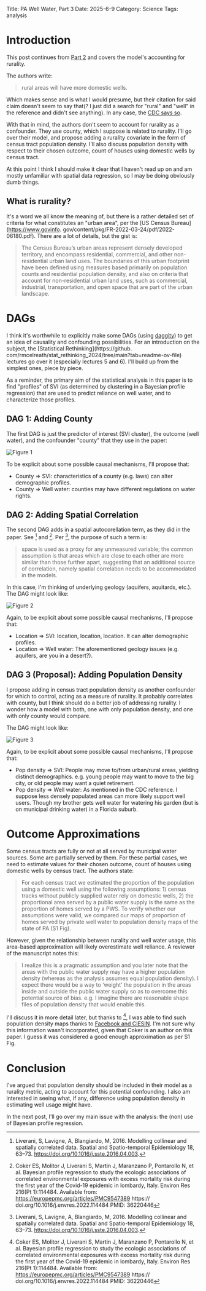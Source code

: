 Title: PA Well Water, Part 3
Date: 2025-6-9
Category: Science
Tags: analysis

# Introduction
This post continues from [Part 2]({filename}./PA_wells_2.md) and covers the 
model's accounting for rurality.

The authors write:

 > rural areas will have more domestic wells.
 
Which makes sense and is what I would presume, but their citation for said 
claim doesn't seem to say that(? I just did a search for "rural" and "well" 
in the reference and didn't see anything). In any case, the [CDC says so](https://www.cdc.gov/environmental-health-services/php/water/private-water-public-health.html).

With that in mind, the authors don't seem to account for rurality as a 
confounder. They use county, which I suppose is related to rurality. I'll go 
over their model, and propose adding a rurality covariate in the form of 
census tract population density. I'll also discuss population density with 
respect to their chosen outcome, count of houses using domestic wells by 
census tract.

At this point I think I should make it clear that I haven't read up on and 
am mostly unfamiliar with 
spatial data regression, so I may be doing obviously dumb things.

## What is rurality?
It's a word we all know the meaning of, but there is a rather detailed set of 
criteria for 
what constitutes an "urban 
area", per the [US Census Bureau](https://www.govinfo.
gov/content/pkg/FR-2022-03-24/pdf/2022-06180.pdf). There are a lot of 
details, but the gist is:

> The Census Bureau’s urban areas represent densely developed territory, and 
> encompass residential, commercial, and other non-residential urban land 
> uses. The boundaries of this urban footprint have been defined using 
> measures based primarily on population counts and residential population 
> density, and also on criteria that account for non-residential urban land 
> uses, such as commercial, industrial, transportation, and open space that 
> are part of the urban landscape.

# DAGs
I think it's worthwhile to explicitly make some DAGs (using [daggity](https://www.dagitty.net)) to 
get an 
idea of 
causality and confounding possibilities. For an introduction on the subject, 
the [Statistical Rethinking](https://github.
com/rmcelreath/stat_rethinking_2024/tree/main?tab=readme-ov-file) lectures 
go over it (especially lectures 5 and 6). I'll build up from the simplest 
ones, piece by piece.

As a reminder, the primary aim of the statistical analysis in this paper is 
to find "profiles" of SVI (as determined by clustering in a Bayesian profile 
regression) that are used to predict reliance on well water, and to 
characterize those profiles.

## DAG 1: Adding County
The first DAG is just the predictor of interest (SVI cluster), the outcome 
(well water), and the confounder "county" that they use in the paper:

![Figure 1]({static}/images/science/well_water/dag1.png)

To be explicit about some possible causal mechanisms, I'll propose that:
  
  - County => SVI: characteristics of a county (e.g. laws) 
    can alter demographic profiles.
  - County => Well water: counties may have different regulations on water 
    rights.


## DAG 2: Adding Spatial Correlation
The second DAG adds in a spatial autocorellation term, as they did in the 
paper. See [^1] and [^2]. Per [^1], the purpose of such a term is:

> space is used as a proxy for any unmeasured variable; the common 
> assumption is that areas which are close to each other are more similar 
> than those further apart, suggesting that an additional source of 
> correlation, namely spatial correlation needs to be accommodated in the models.

In this case, I'm thinking of underlying geology (aquifers, aquitards, etc.).
The DAG might look like:

![Figure 2]({static}/images/science/well_water/dag2.png)

Again, to be explicit about some possible causal mechanisms, I'll propose that:

- Location => SVI: location, location, location. It can alter demographic profiles.
- Location => Well water: The aforementioned geology issues (e.g. aquifers, 
  are you in a desert?).

## DAG 3 (Proposal): Adding Population Density
I propose adding in census tract population density as another confounder 
for which to 
control, acting as a measure of rurality. It probably correlates with 
county, but I think should do a 
better job of addressing rurality. I wonder how a model with both, one with 
only population density, and one with only county would compare.

The DAG might look like:

![Figure 3]({static}/images/science/well_water/dag3.png)

Again, to be explicit about some possible causal mechanisms, I'll propose that:

- Pop density => SVI: People may move to/from urban/rural areas, yielding 
  distinct demographics. e.g. young people may want to move to the big city, 
  or old people may want a quiet retirement.
- Pop density => Well water: As mentioned in the CDC reference. I suppose 
  less densely populated areas can more likely support well users. Though my 
  brother gets well water for watering his garden (but is on municipal 
  drinking water) in a Florida suburb.

# Outcome Approximations
Some census tracts are fully or not at all served by municipal water sources.
Some are partially served by them. For these partial cases, we need to 
estimate values for their chosen outcome, count of houses using domestic wells by 
census tract. The authors state:

> For each census tract we estimated the proportion of the population using 
> a domestic well using the following assumptions: 1) census tracks without publicly supplied water
> rely on domestic wells, 2) the proportional area served by a public water supply is the same as the
> proportion of homes served by a PWS. To verify whether our assumptions were valid, we compared our
> maps of proportion of homes served by private well water to population density maps of the state of
> PA (S1 Fig).

However, given the relationship between rurality and well water usage, this 
area-based approximation will likely overestimate well reliance. A reviewer 
of the manuscript notes this:

> I realize this is a pragmatic assumption and you later note that the areas with the public water supply may have a higher population density (whereas as the analysis assumes equal population density). I expect there would be a way to ‘weight’ the population in the areas inside and outside the public water supply so as to overcome this potential source of bias. e.g. I imagine there are reasonable shape files of population density that would enable this.

I'll discuss it in more detail later, but thanks to [^2], I was able to find 
such population density maps thanks to [Facebook and CIESIN](https://dataforgood.facebook.com/dfg/tools/high-resolution-population-density-maps). I'm not sure why 
this information wasn't incorporated, given that Coker is an author on this 
paper. I guess it was considered a good enough approximation as per S1 Fig.

# Conclusion
I've argued that population density should be included in their model as a 
rurality metric, acting to account for this potential confounding. I also am 
interested in seeing what, if any, difference using population density in 
estimating well usage might have.

In the next post, I'll go over my main issue with the analysis: the (non)
use of Bayesian profile regression.


[^1]: Liverani, S, Lavigne, A, Blangiardo, M, 2016. Modelling collinear and spatially
correlated data. Spatial and Spatio-temporal Epidemiology 18, 63–73. https://doi.org/10.1016/j.sste.2016.04.003.
[^2]: Coker ES, Molitor J, Liverani S, Martin J, Maranzano P, Pontarollo N, et al. Bayesian profile regression to study the ecologic associations of correlated environmental exposures with excess mortality risk during the first year of the Covid-19 epidemic in lombardy, Italy. Environ Res 216(Pt 1):114484. Available from: https://europepmc.org/articles/PMC9547389 https:// doi.org/10.1016/j.envres.2022.114484 PMID: 36220446
